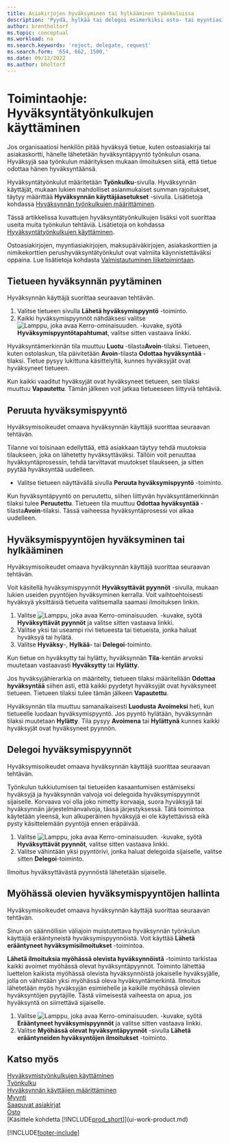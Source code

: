 ```yaml
---
title: Asiakirjojen hyväksyminen tai hylkääminen työnkuluissa
description: 'Pyydä, hylkää tai delegoi esimerkiksi osto- tai myyntiasiakirjan hyväksyntä työnkulun osana.'
author: brentholtorf
ms.topic: conceptual
ms.workload: na
ms.search.keywords: 'reject, delegate, request'
ms.search.form: '654, 662, 1500,'
ms.date: 09/12/2022
ms.author: bholtorf
---
```

# <a name="how-to-use-approval-workflows"></a>Toimintaohje: Hyväksyntätyönkulkujen käyttäminen

Jos organisaatiosi henkilön pitää hyväksyä tietue, kuten ostoasiakirja tai asiakaskortti, hänelle lähetetään hyväksyntäpyyntö työnkulun osana. Hyväksyjä saa työnkulun määrityksen mukaan ilmoituksen siitä, että tietue odottaa hänen hyväksyntäänsä.

Hyväksyntätyönkulut määritetään **Työnkulku**-sivulla. Hyväksynnän käyttäjät, mukaan lukien mahdolliset asianmukaiset summan rajoitukset, täytyy määrittää **Hyväksynnän käyttäjäasetukset** -sivulla. Lisätietoja kohdassa [Hyväksynnän työnkulkujen määrittäminen](across-set-up-workflows.md).  

Tässä artikkelissa kuvattujen hyväksyntätyönkulkujen lisäksi voit suorittaa useita muita työnkulun tehtäviä. Lisätietoja on kohdassa [Hyväksyntätyönkulkujen käyttäminen](across-use-workflows.md).

Ostoasiakirjojen, myyntiasiakirjojen, maksupäiväkirjojen, asiakaskorttien ja nimikekorttien perushyväksyntätyönkulut ovat valmiita käynnistettäväksi oppaina. Lue lisätietoja kohdasta [Valmistautuminen liiketoimintaan](ui-get-ready-business.md).

## <a name="request-a-record-approval"></a>Tietueen hyväksynnän pyytäminen

Hyväksynnän käyttäjä suorittaa seuraavan tehtävän.

1. Valitse tietueen sivulla **Lähetä hyväksymispyyntö** -toiminto.
2. Kaikki hyväksymispyynnöt nähdäksesi valitse ![Lamppu, joka avaa Kerro-ominaisuuden.](media/ui-search/search_small.png "Kerro, mitä haluat tehdä") -kuvake, syötä **Hyväksymispyyntötapahtumat**, valitse sitten vastaava linkki.  

Hyväksyntämerkinnän tila muuttuu **Luotu** -tilasta**Avoin**-tilaksi. Tietueen, kuten ostolaskun, tila päivitetään **Avoin**-tilasta **Odottaa hyväksyntää** -tilaksi. Tietue pysyy lukittuna käsittelyltä, kunnes hyväksyjät ovat hyväksyneet tietueen.

Kun kaikki vaaditut hyväksyjät ovat hyväksyneet tietueen, sen tilaksi muuttuu **Vapautettu**. Tämän jälkeen voit jatkaa tietueeseen liittyviä tehtäviä.

## <a name="cancel-approval-requests"></a>Peruuta hyväksymispyyntö

Hyväksymisoikeudet omaava hyväksynnän käyttäjä suorittaa seuraavan tehtävän.

Tilanne voi toisinaan edellyttää, että asiakkaan täytyy tehdä muutoksia tilaukseen, joka on lähetetty hyväksyttäväksi. Tällöin voit peruuttaa hyväksyntäprosessin, tehdä tarvittavat muutokset tilaukseen, ja sitten pyytää hyväksyntää uudelleen.

- Valitse tietueen näyttävällä sivulla **Peruuta hyväksymispyyntö** -toiminto.

Kun hyväksyntäpyyntö on peruutettu, siihen liittyvän hyväksyntämerkinnän tilaksi tulee **Peruutettu**. Tietueen tila muuttuu **Odottaa hyväksyntää** -tilasta**Avoin**-tilaksi. Tässä vaiheessa hyväksyntäprosessi voi alkaa uudelleen.

## <a name="approve-or-reject-approval-requests"></a>Hyväksymispyyntöjen hyväksyminen tai hylkääminen

Hyväksymisoikeudet omaava hyväksynnän käyttäjä suorittaa seuraavan tehtävän.

Voit käsitellä hyväksymispyynnöt **Hyväksyttävät pyynnöt** -sivulla, mukaan lukien useiden pyyntöjen hyväksyminen kerralla. Voit vaihtoehtoisesti hyväksyä yksittäisiä tietueita valitsemalla saamasi ilmoituksen linkin.

1. Valitse ![Lamppu, joka avaa Kerro-ominaisuuden.](media/ui-search/search_small.png "Kerro, mitä haluat tehdä") -kuvake, syötä **Hyväksyttävät pyynnöt** ja valitse sitten vastaava linkki.
2. Valitse yksi tai useampi rivi tietueesta tai tietueista, jonka haluat hyväksyä tai hylätä.
3. Valitse **Hyväksy**-, **Hylkää**- tai **Delegoi**-toiminto.

Kun tietue on hyväksytty tai hylätty, hyväksynnän **Tila**-kentän arvoksi muutetaan vastaavasti **Hyväksytty** tai **Hylätty**.

Jos hyväksyjähierarkia on määritelty, tietueen tilaksi määritellään **Odottaa hyväksyntää** siihen asti, että kaikki pyydetyt hyväksyjät ovat hyväksyneet tietueen. Tietueen tilaksi tulee tämän jälkeen **Vapautettu**.

Hyväksynnän tila muuttuu samanaikaisesti **Luodusta** **Avoimeksi** heti, kun tietueelle luodaan hyväksymispyyntö. Jos pyyntö hylätään, hyväksynnän tilaksi muutetaan **Hylätty**. Tila pysyy **Avoimena** tai **Hylättynä** kunnes kaikki hyväksyjät ovat hyväksyneet pyynnön.

## <a name="delegate-approval-requests"></a>Delegoi hyväksymispyynnöt

Hyväksymisoikeudet omaava hyväksynnän käyttäjä suorittaa seuraavan tehtävän.

Työnkulun tukkiutumisen tai tietueiden kasaantumisen estämiseksi hyväksyjä ja hyväksynnän valvoja voi delegoida hyväksymispyynnöt sijaiselle. Korvaava voi olla joko nimetty korvaaja, suora hyväksyjä tai hyväksynnän järjestelmänvalvoja, tässä järjestyksessä. Tätä toimintoa käytetään yleensä, kun alkuperäinen hyväksyjä ei ole käytettävissä eikä pysty käsittelemään pyyntöjä ennen eräpäivää.

1. Valitse ![Lamppu, joka avaa Kerro-ominaisuuden.](media/ui-search/search_small.png "Kerro, mitä haluat tehdä") -kuvake, syötä **Hyväksyttävät pyynnöt**, valitse sitten vastaava linkki.
2. Valitse vähintään yksi pyyntörivi, jonka haluat delegoida sijaiselle, valitse sitten **Delegoi**-toiminto.

Ilmoitus hyväksyttävästä pyynnöstä lähetetään sijaiselle.

## <a name="manage-overdue-approval-requests"></a>Myöhässä olevien hyväksymispyyntöjen hallinta

Hyväksymisoikeudet omaava hyväksynnän käyttäjä suorittaa seuraavan tehtävän.

Sinun on säännöllisin väliajoin muistutettava hyväksynnän työnkulun käyttäjiä erääntyneistä hyväksymispyynnöistä. Voit käyttää **Lähetä erääntyneet hyväksymisilmoitukset** -toimintoa.

**Lähetä ilmoituksia myöhässä olevista hyväksynnöistä** -toiminto tarkistaa kaikki avoimet myöhässä olevat hyväksyntäpyynnöt. Toiminto lähettää luettelon kaikista myöhässä olevista hyväksynnöistä jokaiselle hyväksyjälle, jolla on vähintään yksi myöhässä oleva hyväksyntämerkintä. Ilmoitus lähetetään myös hyväksyjän esimiehelle ja kaikille myöhässä olevien hyväksyntöjen pyytäjille. Tästä viimeisestä vaiheesta on apua, jos hyväksyntä on siirrettävä sijaiselle.

1. Valitse ![Lamppu, joka avaa Kerro-ominaisuuden.](media/ui-search/search_small.png "Kerro, mitä haluat tehdä") -kuvake, syötä **Erääntyneet hyväksymispyynnöt** ja valitse sitten vastaava linkki.
2. Valitse **Myöhässä olevat hyväksyntäpyynnöt** -sivulla **Lähetä erääntyneiden hyväksyntöjen ilmoitukset** -toiminto.

## <a name="see-also"></a>Katso myös

[Hyväksymistyönkulkujen käyttäminen](across-use-workflows.md)  
[Työnkulku](across-workflow.md)  
[Hyväksynnän käyttäjien määrittäminen](across-how-to-set-up-approval-users.md)  
[Myynti](sales-manage-sales.md)  
[Saapuvat asiakirjat](across-income-documents.md)  
[Osto](purchasing-manage-purchasing.md)  
[Käsittele kohdetta [!INCLUDE[prod_short](includes/prod_short.md)]](ui-work-product.md)  

[!INCLUDE[footer-include](includes/footer-banner.md)]
